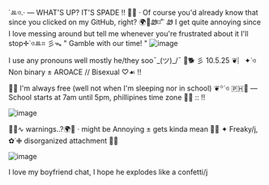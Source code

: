 ˙ꔛও.· — WHAT'S UP? IT'S SPADE !! 🦆🐾 · Of course you'd already know that since you clicked on my GitHub, right? 🌍🐆Ꮺ⌑˚˙ Ꮺ I get quite annoying since I love messing around but tell me whenever you're frustrated about it I'll stop✛˙ওꔛ⌗
彡ᯓ " Gamble with our time! "
![image](https://github.com/user-attachments/assets/5a0189b4-9306-424c-a2f7-10364f381769)

I use any pronouns well mostly he/they soo¯\_(ツ)_/¯ 🌸🐕 彡 10.5.25 ❦︴✦˙ও Non binary ± AROACE // Bisexual ♡☙ !! 

🐝🐬 I'm always free (well not when I'm sleeping nor in school) ❦꙳˙ও  🇵🇭💫 — School starts at 7am until 5pm, phillipines time zone 🦊🧩 :: !! 

![image](https://github.com/user-attachments/assets/71e184fc-5750-40bc-af5b-1fa58393ea3d)


🐺🐾∿ warnings..?🌍🦆
· might be Annoying ± gets kinda mean 🐒🐾 ✦ Freaky/j, ✿˙✙ disorganized attachment 🥩🥞

![image](https://github.com/user-attachments/assets/aaaae0a8-cec5-4bfa-bbc6-794378a25e14)


I love my boyfriend chat, I hope he explodes like a confetti/j 
